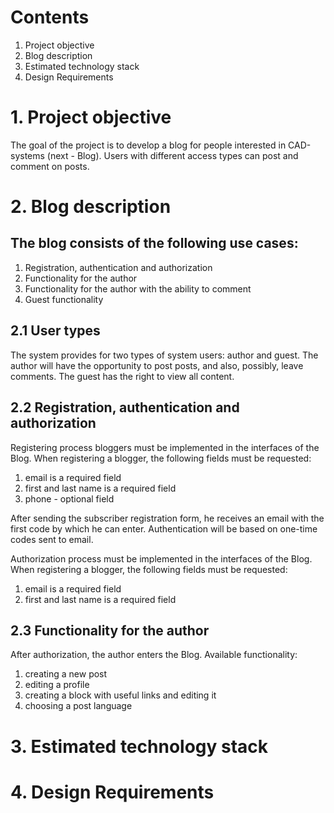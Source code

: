 # Contents
1. Project objective 
2. Blog description
3. Estimated technology stack
4. Design Requirements


# 1. Project objective 

The goal of the project is to develop a blog for people interested in CAD-systems (next - Blog). Users with different access types can post and comment on posts.

# 2. Blog description

## The blog consists of the following use cases:
  1) Registration, authentication and authorization
  2) Functionality for the author
  3) Functionality for the author with the ability to comment
  4) Guest functionality
  
## 2.1 User types

The system provides for two types of system users: author and guest. The author will have the opportunity to post posts, and also, possibly, leave comments. The guest has the right to view all content.

## 2.2 Registration, authentication and authorization

Registering process bloggers must be implemented in the interfaces of the Blog. When registering a blogger, the following fields must be requested:

  1) email is a required field
  2) first and last name is a required field
  3) phone - optional field

After sending the subscriber registration form, he receives an email with the first code by which he can enter. Authentication will be based on one-time codes sent to email. 

Authorization process must be implemented in the interfaces of the Blog. When registering a blogger, the following fields must be requested:

  1) email is a required field
  2) first and last name is a required field

## 2.3 Functionality for the author

After authorization, the author enters the Blog. 
Available functionality: 

  1) сreating a new post 
  2) editing a profile
  3) creating a block with useful links and editing it
  4) choosing a post language

# 3. Estimated technology stack

# 4. Design Requirements

